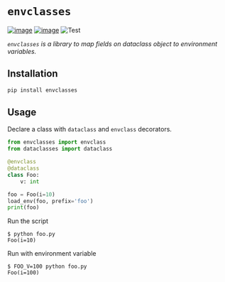 # `envclasses`

[![image](https://img.shields.io/pypi/v/envclasses.svg)](https://pypi.org/project/envclasses/)
[![image](https://img.shields.io/pypi/pyversions/envclasses.svg)](https://pypi.org/project/envclasses/)
![Test](https://github.com/yukinarit/envclasses/workflows/Test/badge.svg)

*`envclasses` is a library to map fields on dataclass object to environment variables.*

## Installation

```bash
pip install envclasses
```

## Usage

Declare a class with `dataclass` and `envclass` decorators.

```python
from envclasses import envclass
from dataclasses import dataclass

@envclass
@dataclass
class Foo:
    v: int

foo = Foo(i=10)
load_env(foo, prefix='foo')
print(foo)
```

Run the script

```
$ python foo.py
Foo(i=10)
```

Run with environment variable

```
$ FOO_V=100 python foo.py
Foo(i=100)
```